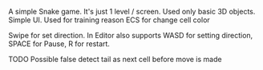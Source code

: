 A simple Snake game.
It's just 1 level / screen.
Used only basic 3D objects.
Simple UI.
Used for training reason ECS for change cell color

Swipe for set direction. In Editor also supports WASD for setting direction, SPACE for Pause, R for restart.

TODO
Possible false detect tail as next cell before move is made
